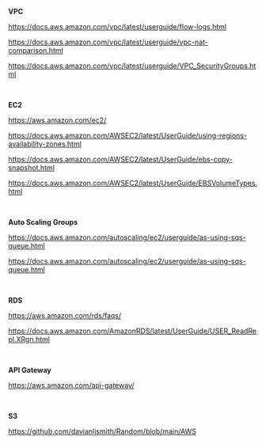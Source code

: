 **VPC**

https://docs.aws.amazon.com/vpc/latest/userguide/flow-logs.html

https://docs.aws.amazon.com/vpc/latest/userguide/vpc-nat-comparison.html

https://docs.aws.amazon.com/vpc/latest/userguide/VPC_SecurityGroups.html

&nbsp; 

**EC2**

https://aws.amazon.com/ec2/

https://docs.aws.amazon.com/AWSEC2/latest/UserGuide/using-regions-availability-zones.html

https://docs.aws.amazon.com/AWSEC2/latest/UserGuide/ebs-copy-snapshot.html

https://docs.aws.amazon.com/AWSEC2/latest/UserGuide/EBSVolumeTypes.html

&nbsp; 

**Auto Scaling Groups**

https://docs.aws.amazon.com/autoscaling/ec2/userguide/as-using-sqs-queue.html

https://docs.aws.amazon.com/autoscaling/ec2/userguide/as-using-sqs-queue.html

&nbsp;

**RDS**

https://aws.amazon.com/rds/faqs/

https://docs.aws.amazon.com/AmazonRDS/latest/UserGuide/USER_ReadRepl.XRgn.html

&nbsp; 


**API Gateway**

https://aws.amazon.com/api-gateway/

&nbsp; 

**S3**

https://github.com/davianljsmith/Random/blob/main/AWS

